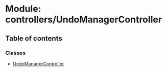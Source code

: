 # Module: controllers/UndoManagerController

## Table of contents

### Classes

- [UndoManagerController](../classes/controllers_UndoManagerController.UndoManagerController.md)

